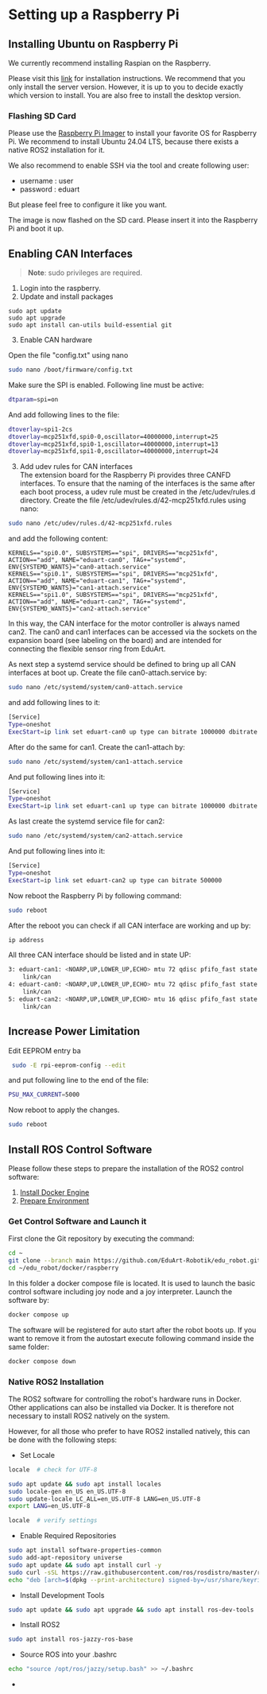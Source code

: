 # Setting up a Raspberry Pi

## Installing Ubuntu on Raspberry Pi

We currently recommend installing Raspian on the Raspberry.

Please visit this [link](https://www.raspberrypi.com/software/) for installation instructions. We recommend that you only install the server version. However, it is up to you to decide exactly which version to install. You are also free to install the desktop version.

### Flashing SD Card 

Please use the [Raspberry Pi Imager](https://www.raspberrypi.com/software/) to install your favorite OS for Raspberry Pi. We recommend to install Ubuntu 24.04 LTS, because there exists a native ROS2 installation for it.

We also recommend to enable SSH via the tool and create following user:
* username : user
* password : eduart

But please feel free to configure it like you want.

The image is now flashed on the SD card. Please insert it into the Raspberry Pi and boot it up.

## Enabling CAN Interfaces

> **Note**: sudo privileges are required.

1. Login into the raspberry.
2. Update and install packages
```console
sudo apt update
sudo apt upgrade
sudo apt install can-utils build-essential git
```

3. Enable CAN hardware

Open the file "config.txt" using nano

```bash
sudo nano /boot/firmware/config.txt
```

Make sure the SPI is enabled. Following line must be active:

```bash
dtparam=spi=on
```

And add following lines to the file:

```bash
dtoverlay=spi1-2cs
dtoverlay=mcp251xfd,spi0-0,oscillator=40000000,interrupt=25
dtoverlay=mcp251xfd,spi0-1,oscillator=40000000,interrupt=13
dtoverlay=mcp251xfd,spi1-0,oscillator=40000000,interrupt=24
```

3. Add udev rules for CAN interfaces </br>
The extension board for the Raspberry Pi provides three CANFD interfaces. To ensure that the naming of the interfaces is the same after each boot process, a udev rule must be created in the /etc/udev/rules.d directory. Create the file /etc/udev/rules.d/42-mcp251xfd.rules using nano:

```bash
sudo nano /etc/udev/rules.d/42-mcp251xfd.rules
```

and add the following content:

```console
KERNELS=="spi0.0", SUBSYSTEMS=="spi", DRIVERS=="mcp251xfd", ACTION=="add", NAME="eduart-can0", TAG+="systemd", ENV{SYSTEMD_WANTS}="can0-attach.service"
KERNELS=="spi0.1", SUBSYSTEMS=="spi", DRIVERS=="mcp251xfd", ACTION=="add", NAME="eduart-can1", TAG+="systemd", ENV{SYSTEMD_WANTS}="can1-attach.service"
KERNELS=="spi1.0", SUBSYSTEMS=="spi", DRIVERS=="mcp251xfd", ACTION=="add", NAME="eduart-can2", TAG+="systemd", ENV{SYSTEMD_WANTS}="can2-attach.service"
```

In this way, the CAN interface for the motor controller is always named can2. The can0 and can1 interfaces can be accessed via the sockets on the expansion board (see labeling on the board) and are intended for connecting the flexible sensor ring from EduArt.

As next step a systemd service should be defined to bring up all CAN interfaces at boot up. Create the file can0-attach.service by:

```bash
sudo nano /etc/systemd/system/can0-attach.service
```

and add following lines to it:

```bash
[Service]
Type=oneshot
ExecStart=ip link set eduart-can0 up type can bitrate 1000000 dbitrate 2000000 fd on
```

After do the same for can1. Create the can1-attach by:

```bash
sudo nano /etc/systemd/system/can1-attach.service
```

And put following lines into it:

```bash
[Service]
Type=oneshot
ExecStart=ip link set eduart-can1 up type can bitrate 1000000 dbitrate 2000000 fd on
```

As last create the systemd service file for can2:

```bash
sudo nano /etc/systemd/system/can2-attach.service
```

And put following lines into it:

```bash
[Service]
Type=oneshot
ExecStart=ip link set eduart-can2 up type can bitrate 500000
```

Now reboot the Raspberry Pi by following command:

```bash
sudo reboot
```

After the reboot you can check if all CAN interface are working and up by:

```bash
ip address
```

All three CAN interface should be listed and in state UP:

```bash
3: eduart-can1: <NOARP,UP,LOWER_UP,ECHO> mtu 72 qdisc pfifo_fast state UP group default qlen 10
    link/can 
4: eduart-can0: <NOARP,UP,LOWER_UP,ECHO> mtu 72 qdisc pfifo_fast state UP group default qlen 10
    link/can 
5: eduart-can2: <NOARP,UP,LOWER_UP,ECHO> mtu 16 qdisc pfifo_fast state UP group default qlen 10
    link/can
```

## Increase Power Limitation

Edit EEPROM entry ba

```bash
 sudo -E rpi-eeprom-config --edit
```

and put following line to the end of the file:

```bash
PSU_MAX_CURRENT=5000
```

Now reboot to apply the changes.

```bash
sudo reboot
```

## Install ROS Control Software

Please follow these steps to prepare the installation of the ROS2 control software:

1. [Install Docker Engine](../iot2050/setup_iot2050.md#docker-engine)
2. [Prepare Environment](../iot2050/setup_iot2050.md#prepare-environment)

### Get Control Software and Launch it

First clone the Git repository by executing the command:

```bash
cd ~
git clone --branch main https://github.com/EduArt-Robotik/edu_robot.git
cd ~/edu_robot/docker/raspberry
```

In this folder a docker compose file is located. It is used to launch the basic control software including joy node and a joy interpreter. Launch the software by:

```bash
docker compose up
```

The software will be registered for auto start after the robot boots up. If you want to remove it from the autostart execute following command inside the same folder:

```bash
docker compose down
```

### Native ROS2 Installation

The ROS2 software for controlling the robot's hardware runs in Docker. Other applications can also be installed via Docker. It is therefore not necessary to install ROS2 natively on the system.

However, for all those who prefer to have ROS2 installed natively, this can be done with the following steps:

* Set Locale

```bash
locale  # check for UTF-8

sudo apt update && sudo apt install locales
sudo locale-gen en_US en_US.UTF-8
sudo update-locale LC_ALL=en_US.UTF-8 LANG=en_US.UTF-8
export LANG=en_US.UTF-8

locale  # verify settings
```

* Enable Required Repositories

```bash
sudo apt install software-properties-common
sudo add-apt-repository universe
sudo apt update && sudo apt install curl -y
sudo curl -sSL https://raw.githubusercontent.com/ros/rosdistro/master/ros.key -o /usr/share/keyrings/ros-archive-keyring.gpg
echo "deb [arch=$(dpkg --print-architecture) signed-by=/usr/share/keyrings/ros-archive-keyring.gpg] http://packages.ros.org/ros2/ubuntu $(. /etc/os-release && echo $UBUNTU_CODENAME) main" | sudo tee /etc/apt/sources.list.d/ros2.list > /dev/null
```

* Install Development Tools

```bash
sudo apt update && sudo apt upgrade && sudo apt install ros-dev-tools
```

* Install ROS2

```bash
sudo apt install ros-jazzy-ros-base
```

* Source ROS into your .bashrc
```bash
echo "source /opt/ros/jazzy/setup.bash" >> ~/.bashrc
```
* 